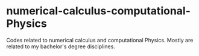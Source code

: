 # numerical-calculus-computational-Physics
Codes related to numerical calculus and computational Physics. Mostly are related to my bachelor's degree disciplines.
